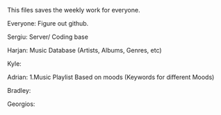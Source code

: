 This files saves the weekly work for everyone.

Everyone: Figure out github.

Sergiu: Server/ Coding base

Harjan: Music Database (Artists, Albums, Genres, etc)

Kyle:

Adrian: 1.Music Playlist Based on moods (Keywords for different Moods)

Bradley: 

Georgios: 
